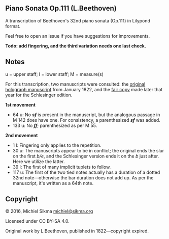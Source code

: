 Piano Sonata Op.111 (L.Beethoven)
---------------------------------

A transcription of Beethoven's 32nd piano sonata (Op.111) in Lilypond format.

Feel free to open an issue if you have suggestions for improvements.

**Todo: add fingering, and the third variation needs one last check.**

Notes
-----

u = upper staff; l = lower staff; M = measure(s)

For this transcription, two manuscripts were consulted: the [original holograph manuscript](http://imslp.org/wiki/Special:ReverseLookup/396221) from January 1822, and the [fair copy](http://imslp.org/wiki/Special:ReverseLookup/12722) made later that year for the Schlesinger edition.

**1st movement**

* 64 u: No ***sf*** is present in the manuscript, but the analogous passage in M 142 does have one. For consistency, a parenthesized ***sf*** was added.
* 133 u: No ***ff***; parenthesized as per M 55.

**2nd movement**

* 1 l: Fingering only applies to the repetition.
* 30 u: The manuscripts appear to be in conflict; the original ends the slur on the first *b/e*, and the Schlesinger version ends it on the *b* just after. Here we utilize the latter.
* 39 l: The first of many implicit tuplets to follow.
* 117 u: The first of the two tied notes actually has a duration of a dotted 32nd note—otherwise the bar duration does not add up. As per the manuscript, it's written as a 64th note.

Copyright
---------

© 2016, Michiel Sikma <michiel@sikma.org>

Licensed under CC BY-SA 4.0.

Original work by L.Beethoven, published in 1822—copyright expired.
